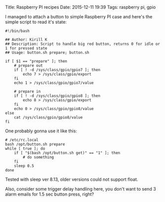 Title: Raspberry PI recipes
Date: 2015-12-11 19:39
Tags: raspberry pi, gpio

I managed to attach a button to simple Raspberry PI case and here's the simple script to read it's state:

    #!/bin/bash

    ## Author: Kirill K
    ## Description: Script to handle big red button, returns 0 for idle or 1 for pressed state
    ## Usage: button.sh prepare; button.sh

    if [ $1 == "prepare" ]; then
        # prepare out
        if [ ! -d /sys/class/gpio/gpio7 ]; then
            echo 7 > /sys/class/gpio/export
        fi
        echo 1 > /sys/class/gpio/gpio7/value

        # prepare in
        if [ ! -d /sys/class/gpio/gpio8 ]; then
            echo 8 > /sys/class/gpio/export
        fi
        echo 0 > /sys/class/gpio/gpio8/value
    else
        cat /sys/class/gpio/gpio8/value
    fi

One probably gonna use it like this:

    # /etc/rc.local
    bash /opt/button.sh prepare
    while [ true ]; do
        if [ "$(bash /opt/button.sh get)" == "1" ]; then
            # do something
        fi
        sleep 0.5
    done

Tested with sleep ver 8.13, older versions could not support float.

Also, consider some trigger delay handling here, you don't want to send 3 alarm emails for 1.5 sec button press, right?

